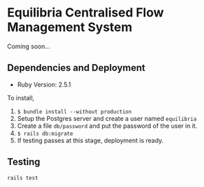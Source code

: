 # Equilibria Centralised Flow Management System

Coming soon...

## Dependencies and Deployment

- Ruby Version: 2.5.1

To install, 
1. `$ bundle install --without production`
2. Setup the Postgres server and create a user named `equilibria`
3. Create a file `db/password` and put the password of the user in it.
4. `$ rails db:migrate`
5. If testing passes at this stage, deployment is ready.

## Testing

```
rails test
```
